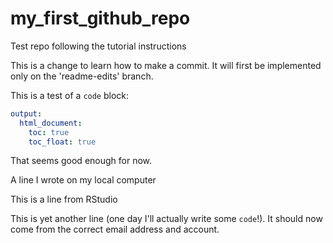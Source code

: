 # my_first_github_repo
Test repo following the tutorial instructions

This is a change to learn how to make a commit.
It will first be implemented only on the 'readme-edits' branch.

This is a test of a `code` block:
```yaml
output:
  html_document:
    toc: true
    toc_float: true
```

That seems good enough for now.

A line I wrote on my local computer

This is a line from RStudio

This is yet another line (one day I'll actually write some `code`!). It should now come from the correct email address and account.
